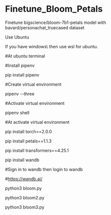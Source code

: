 # Finetune_Bloom_Petals

Finetune bigscience/bloom-7b1-petals model with bavard/personachat_truecased dataset

Use Ubuntu

If you have windows\ then use wsl for ubuntu.

#At ubuntu terminal

#Install pipenv

pip install pipenv

#Create virtual environment

pipenv --three

#Activate virtual environment

pipenv shell

#At activate virtual environment

pip install torch==2.0.0

pip install petals==1.1.3

pip install transformers==4.25.1

pip install wandb

#Sign in to wandb then login to wandb

#https://wandb.ai/

python3 bloom.py

python3 bloom2.py

python3 bloom3.py
